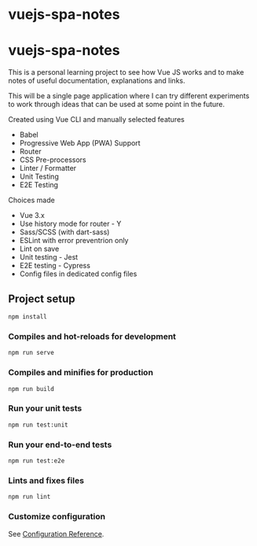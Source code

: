 # vuejs-spa-notes

# vuejs-spa-notes

This is a personal learning project to see how Vue JS works and to make notes of useful documentation, explanations and links.

This will be a single page application where I can try different experiments to work through ideas that can be used at some point in the future.

Created using Vue CLI and manually selected features
* Babel
* Progressive Web App (PWA) Support
* Router
* CSS Pre-processors
* Linter / Formatter
* Unit Testing
* E2E Testing

Choices made
* Vue 3.x
* Use history mode for router - Y
* Sass/SCSS (with dart-sass)
* ESLint with error preventrion only
* Lint on save
* Unit testing - Jest
* E2E testing - Cypress
* Config files in dedicated config files

## Project setup
```
npm install
```

### Compiles and hot-reloads for development
```
npm run serve
```

### Compiles and minifies for production
```
npm run build
```

### Run your unit tests
```
npm run test:unit
```

### Run your end-to-end tests
```
npm run test:e2e
```

### Lints and fixes files
```
npm run lint
```

### Customize configuration
See [Configuration Reference](https://cli.vuejs.org/config/).
